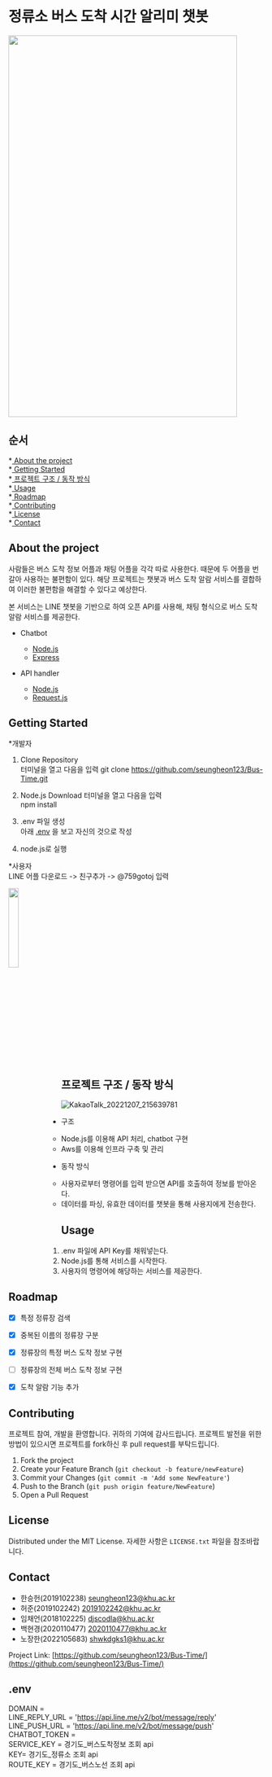 # 정류소 버스 도착 시간 알리미 챗봇 
<img src="https://user-images.githubusercontent.com/52253037/206446856-4b1818c3-169e-42eb-b207-6fba4d0771db.png" width = "450" height= "750" />


## 순서
*[ About the project](#About-the-project)  
*[ Getting Started](#Getting-Started)  
*[ 프로젝트 구조 / 동작 방식](#프로젝트-구조--동작-방식)  
*[ Usage](#Usage)  
*[ Roadmap](#Roadmap)  
*[ Contributing](#Contributing)  
*[ License](#License)  
*[ Contact](#Contact)  

## About the project
사람들은 버스 도착 정보 어플과 채팅 어플을 각각 따로 사용한다. 때문에 두 어플을 번갈아 사용하는 불편함이 있다. 
해당 프로젝트는 챗봇과 버스 도착 알람 서비스를 결합하여 이러한 불편함을 해결할 수 있다고 예상한다.

본 서비스는 LINE 챗봇을 기반으로 하여 오픈 API를 사용해, 채팅 형식으로 버스 도착 알람 서비스를 제공한다.

* Chatbot
  * [Node.js](https://nodejs.org/ko/download/)
  * [Express](https://expressjs.com/ko/)
  
* API handler
  * [Node.js](https://nodejs.org/ko/download/)
  * [Request.js](https://www.npmjs.com/package/request)
  


## Getting Started
*개발자
1. Clone Repository  
터미널을 열고 다음을 입력
git clone https://github.com/seungheon123/Bus-Time.git  

2. Node.js Download
터미널을 열고 다음을 입력  
npm install  

3. .env 파일 생성  
아래 [.env](#env) 을 보고 자신의 것으로 작성

4. node.js로 실행  

*사용자  
LINE 어플 다운로드 -> 친구추가 -> @759gotoj 입력  

<img src="https://user-images.githubusercontent.com/52253037/206449669-1706f52c-cdf2-4a78-b4c8-915a714627b1.png" width = "20%" height= "20%" align="left"/><br> </br> <br> </br><br> </br> <br> </br><br> </br> <br> </br><br> </br> <br> </br><br> </br> <br> </br>

## 프로젝트 구조 / 동작 방식
![KakaoTalk_20221207_215639781](https://user-images.githubusercontent.com/115313598/206440180-76f08a12-697e-475a-80da-015a9b8c3bbf.png)

* 구조
  * Node.js를 이용해 API 처리, chatbot 구현
  * Aws를 이용해 인프라 구축 및 관리

* 동작 방식
  * 사용자로부터 명령어를 입력 받으면 API를 호출하여 정보를 받아온다.
  * 데이터를 파싱, 유효한 데이터를 챗봇을 통해 사용지에게 전송한다.

## Usage
1. .env 파일에 API Key를 채워넣는다.
2. Node.js를 통해 서비스를 시작한다.
3. 사용자의 명령어에 해당하는 서비스를 제공한다.


## Roadmap
* [X] 특정 정류장 검색
* [X] 중복된 이름의 정류장 구분
* [X] 정류장의 특정 버스 도착 정보 구현
* [ ] 정류장의 전체 버스 도착 정보 구현
* [X] 도착 알람 기능 추가


## Contributing
프로젝트 참여, 개발을 환영합니다. 귀하의 기여에 감사드립니다.
프로젝트 발전을 위한 방법이 있으시면 프로젝트를 fork하신 후 pull request를 부탁드립니다.

1. Fork the project
2. Create your Feature Branch (```git checkout -b feature/newFeature```)
3. Commit your Changes (```git commit -m 'Add some NewFeature'```)
4. Push to the Branch (```git push origin feature/NewFeature```)
5. Open a Pull Request

## License
Distributed under the MIT License.
자세한 사항은 ```LICENSE.txt``` 파일을 참조바랍니다.

## Contact
* 한승헌(2019102238)  seungheon123@khu.ac.kr
* 허준(2019102242)   2019102242@khu.ac.kr
* 임채언(2018102225)  djscodla@khu.ac.kr
* 백현경(2020110477)  2020110477@khu.ac.kr
* 노장한(2022105683)  shwkdgks1@khu.ac.kr

Project Link: [https://github.com/seungheon123/Bus-Time/](https://github.com/seungheon123/Bus-Time/)

## .env
DOMAIN =    
LINE_REPLY_URL = 'https://api.line.me/v2/bot/message/reply'   
LINE_PUSH_URL = 'https://api.line.me/v2/bot/message/push'   
CHATBOT_TOKEN =     
SERVICE_KEY = 경기도_버스도착정보 조회 api    
KEY= 경기도_정류소 조회 api    
ROUTE_KEY = 경기도_버스노선 조회 api    
